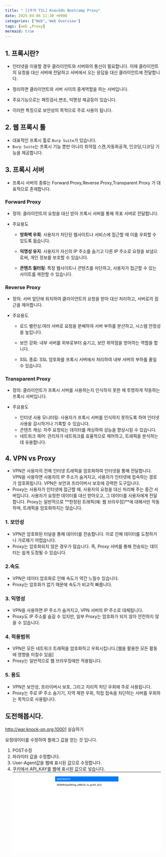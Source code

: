 ```yaml
---
title: " [1주차 TIL] KnockOn Bootcamp Proxy"
date: 2025-04-06 11:30 +0900
categories: ["Web",'Web Overview']
tags: [web ,Proxy]
mermaid: true
---
```

## 1. 프록시란?

- 인터넷을 이용할 경우 클라이언트와 서버와의 통신이 필요합니다. 이때 클라이언트의 요청을 대신 서버에 전달하고 서버에서 오는 응답을 대신 클라이언트에 전달합니다.
- 정리하면 클라이언트와 서버 사이의 중계역할을 하는 서버입니다. 

- 주요기능으로는 패킷검사,변조, 익명성 제공등이 있습니다. 
- 이러한 특징으로 보안상의 목적으로 주로 사용이 됩니다.


## 2. 웹 프록시 툴

- 대표적인 프록시 툴로 `Burp Suite`가 있습니다.
- `Burp Suite`는 프록시 기능 뿐만 아니라 취약점 스캔,자동화공격, 인코딩,디코딩 기능을 제공합니다. 


## 3. 프록시 서버
- 프록시 서버의 종류는 Forward Proxy,Reverse Proxy,Transparent Proxy 가 대표적으로 존재합니다.

### Forward Proxy

- 정의: 클라이언트의 요청을 대신 받아 프록시 서버를 통해 목표 서버로 전달합니다.

- 주요용도
    - **방화벽 우회**: 사용자가 차단된 웹사이트나 서비스에 접근할 때 이를 우회할 수 있도록 돕습니다.

    - **익명성 유지**: 사용자가 자신의 IP 주소를 숨기고 다른 IP 주소로 요청을 보냄으로써, 개인 정보를 보호할 수 있습니다.

    - **콘텐츠 필터링**: 특정 웹사이트나 콘텐츠를 차단하고, 사용자가 접근할 수 있는 사이트를 제한할 수 있습니다.

### Reverse Proxy

- 정의: 서버 앞단에 위치하여 클라이언트의 요청을 받아 대신 처리하고, 서버로의 접근을 제어합니다.

- 주요용도
    - 로드 밸런싱:여러 서버로 요청을 분배하여 서버 부하를 분산하고, 시스템 안정성을 높입니다.

    - 보안 강화: 내부 서버를 외부로부터 숨기고, 보안 취약점을 방어하는 역할을 합니다.

    - SSL 종료: SSL 암호화를 프록시 서버에서 처리하여 내부 서버의 부하를 줄일 수 있습니다.

### Transparent Proxy

- 정의: 클라이언트가 프록시 서버를 사용하는지 인식하지 못한 채 투명하게 작동하는 프록시 서버입니다.

- 주요용도
    - 인터넷 사용 모니터링: 사용자가 프록시 서버를 인식하지 못하도록 하여 인터넷 사용을 감시하거나 기록할 수 있습니다.
    - 콘텐츠 캐싱: 자주 요청되는 데이터를 캐싱하여 성능을 향상시킬 수 있습니다.
    - 네트워크 제어: 관리자가 네트워크를 효율적으로 제어하고, 트래픽을 분석하는 데 유용합니다.


## 4. VPN vs Proxy
- VPN은 사용자의 전체 인터넷 트래픽을 암호화하여 인터넷을 통해 전달합니다. VPN을 사용하면 사용자의 IP 주소가 숨겨지고, 사용자가 인터넷에 접속하는 경로가 암호화됩니다. VPN은 보안과 프라이버시 보호에 강력한 도구입니다.
- Proxy는 사용자가 인터넷에 접근할 때, 사용자의 요청을 대신 처리해 주는 중간 서버입니다. 사용자가 요청한 데이터를 대신 받아오고, 그 데이터를 사용자에게 전달합니다. Proxy는 일반적으로 **한정된 트래픽(예: 웹 브라우징)**에 대해서만 작동하며, 트래픽을 암호화하지는 않습니다.
### 1. 보안성 
- VPN은 암호화된 터널을 통해 데이터를 전송합니다. 이로 인해 데이터를 도청하거나 가로채기 어렵습니다.
- Proxy는 암호화되지 않은 경우가 많습니다. 즉, Proxy 서버를 통해 전송되는 데이터는 쉽게 도청될 수 있습니다.
### 2.속도

- VPN은 데이터 암호화로 인해 속도가 약간 느릴수 있습니다.
- Proxy는 암호화가 없기 때문에 속도가 비교적 빠릅니다.

### 3. 익명성

- VPN을 사용하면 IP 주소가 숨겨지고, VPN 서버의 IP 주소로 대체됩니다. 
- Proxy도 IP 주소를 숨길 수 있지만, 일부 Proxy는 암호화가 되지 않아 안전하지 않을 수 있습니다. 

### 4. 적용범위

- VPN은 모든 네트워크 트래픽을 암호화하고 우회시킵니다.[웹을 활용한 모든 활동에 영향을 미칠수 있음]
- Proxy는 일반적으로 웹 브라우징에만 적용됩니다. 

### 5. 용도
- VPN은 보안성, 프라이버시 보호, 그리고 지리적 차단 우회에 주로 사용됩니다.
- Proxy는 주로 IP 주소 숨기기, 지역 제한 우회, 직접 접속을 차단하는 서버를 우회하는 목적으로 사용됩니다.


## 도전해봅시다.
http://war.knock-on.org:10001 실습하기

요청데이터를 수정하여 플래그 값을 얻는 것 입니다.
1. POST수정
2. 파라미터 값을 수정합니다.
3. User-Agent값을 웹에 표시된 값으로 수정합니다.
4. 쿠키에서 API_KAY를 웹에 표시된 값으로 넣습니다.
![img](https://github.com/secovate200/secovate200.github.io/blob/main/assets/img/image.png?raw=true)


